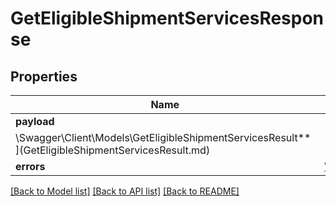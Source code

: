 # GetEligibleShipmentServicesResponse

## Properties

Name | Type | Description | Notes
------------ | ------------- | ------------- | -------------
**payload** | [**
\Swagger\Client\Models\GetEligibleShipmentServicesResult**](GetEligibleShipmentServicesResult.md) |  | [optional]
**errors** | [**\Swagger\Client\Models\ErrorList**](ErrorList.md) |  | [optional]

[[Back to Model list]](../../README.md#documentation-for-models) [[Back to API list]](../../README.md#documentation-for-api-endpoints) [[Back to README]](../../README.md)

